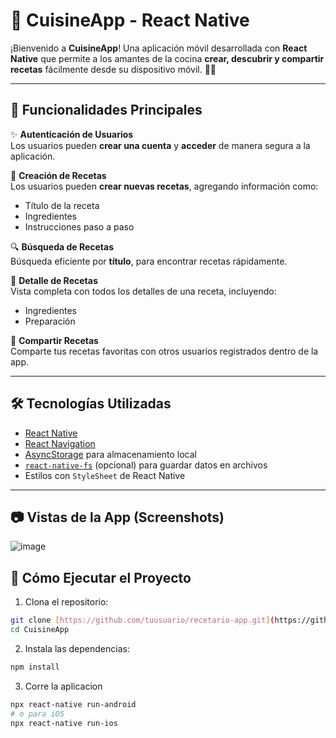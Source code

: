 # 🍳 CuisineApp - React Native

¡Bienvenido a **CuisineApp**! Una aplicación móvil desarrollada con **React Native** que permite a los amantes de la cocina **crear, descubrir y compartir recetas** fácilmente desde su dispositivo móvil. 🥗📱

---

## 🚀 Funcionalidades Principales

✨ **Autenticación de Usuarios**  
Los usuarios pueden **crear una cuenta** y **acceder** de manera segura a la aplicación.

📘 **Creación de Recetas**  
Los usuarios pueden **crear nuevas recetas**, agregando información como:
- Título de la receta
- Ingredientes
- Instrucciones paso a paso

🔍 **Búsqueda de Recetas**  
Búsqueda eficiente por **título**, para encontrar recetas rápidamente.

📄 **Detalle de Recetas**  
Vista completa con todos los detalles de una receta, incluyendo:
- Ingredientes
- Preparación

🤝 **Compartir Recetas**  
Comparte tus recetas favoritas con otros usuarios registrados dentro de la app.

---

## 🛠️ Tecnologías Utilizadas

- [React Native](https://reactnative.dev/)
- [React Navigation](https://reactnavigation.org/)
- [AsyncStorage](https://react-native-async-storage.github.io/async-storage/) para almacenamiento local
- [`react-native-fs`](https://github.com/itinance/react-native-fs) (opcional) para guardar datos en archivos
- Estilos con `StyleSheet` de React Native

---

## 📷 Vistas de la App (Screenshots)

![image](https://github.com/user-attachments/assets/9c00e283-a9e8-4539-94ac-aab86f3a5201)


## 🧪 Cómo Ejecutar el Proyecto

1. Clona el repositorio:

```bash
git clone [https://github.com/tuusuario/recetario-app.git](https://github.com/mcamilagomez/CuisineApp.git)
cd CuisineApp
```

2. Instala las dependencias:

```bash
npm install
```

3. Corre la aplicacion

```bash
npx react-native run-android
# o para iOS
npx react-native run-ios
```
